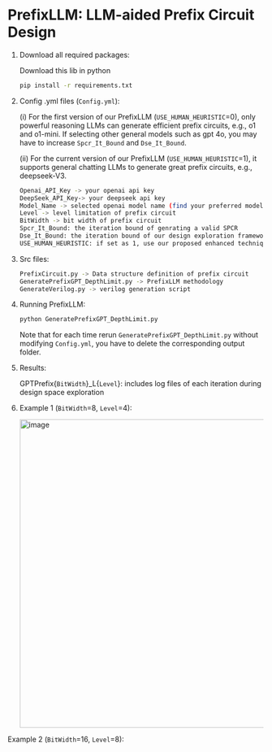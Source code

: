 # PrefixLLM: LLM-aided Prefix Circuit Design

1. Download all required packages:

    Download this lib in python
    ```bash
    pip install -r requirements.txt
    ```

2. Config .yml files (`Config.yml`):

    (i) For the first version of our PrefixLLM (`USE_HUMAN_HEURISTIC`=0), only powerful reasoning LLMs can generate efficient prefix circuits, e.g., o1 and o1-mini. If selecting other general models such as gpt 4o, you may have to increase `Spcr_It_Bound` and `Dse_It_Bound`.
    
    (ii) For the current version of our PrefixLLM (`USE_HUMAN_HEURISTIC`=1), it supports general chatting LLMs to generate great prefix circuits, e.g., deepseek-V3.
    ```bash
    Openai_API_Key -> your openai api key
    DeepSeek_API_Key-> your deepseek api key
    Model_Name -> selected openai model name (find your preferred model from OpenAI (https://platform.openai.com/docs/models), DeepSeek (https://www.deepseek.com/), ...)
    Level -> level limitation of prefix circuit
    BitWidth -> bit width of prefix circuit
    Spcr_It_Bound: the iteration bound of genrating a valid SPCR
    Dse_It_Bound: the iteration bound of our design exploration framework
    USE_HUMAN_HEURISTIC: if set as 1, use our proposed enhanced techniques; else, our initial version of PrefixLLM 
    ```

3. Src files:

    ```bash
    PrefixCircuit.py -> Data structure definition of prefix circuit
    GeneratePrefixGPT_DepthLimit.py -> PrefixLLM methodology
    GenerateVerilog.py -> verilog generation script
    ```

4. Running PrefixLLM:

    ```bash
    python GeneratePrefixGPT_DepthLimit.py
    ```
    Note that for each time rerun `GeneratePrefixGPT_DepthLimit.py` without modifying `Config.yml`, you have to delete the corresponding output folder.

5. Results:

   GPTPrefix{`BitWidth`}_L{`Level`}: includes log files of each iteration during design space exploration

6. Example 1 (`BitWidth`=8, `Level`=4):

    <img width="607" alt="image" src="https://github.com/user-attachments/assets/88fcf8e1-3d79-4d3f-ad91-1c047ff99482" />

Example 2 (`BitWidth`=16, `Level`=8):



   

